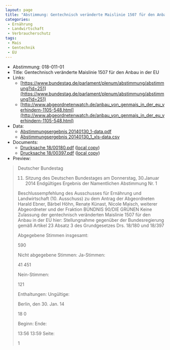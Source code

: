 ```yaml
---
layout: page
title: "Abstimmung: Gentechnisch veränderte Maislinie 1507 für den Anbau in der EU"
categories:
 - Ernährung
 - Landwirtschaft
 - Verbraucherschutz
tags:
 - Mais
 - Gentechnik
 - EU
---
```


* Abstimmung: 018-011-01
* Title: Gentechnisch veränderte Maislinie 1507 für den Anbau in der EU
* Links: 
    * [https://www.bundestag.de/parlament/plenum/abstimmung/abstimmung?id=251](https://www.bundestag.de/parlament/plenum/abstimmung/abstimmung?id=251)
    * [http://www.abgeordnetenwatch.de/anbau_von_genmais_in_der_eu_verhindern-1105-548.html](http://www.abgeordnetenwatch.de/anbau_von_genmais_in_der_eu_verhindern-1105-548.html)
* Data: 
    * [Abstimmungsergebnis 20140130_1-data.pdf](/res/abstimmungsliste/20140130_1-data.pdf)
    * [Abstimmungsergebnis 20140130_1_xls-data.csv](/res/abstimmungsliste/analyses/20140130_1_xls-data.csv)
* Documents: 
    * [Drucksache 18/00180.pdf](http://dip21.bundestag.de/dip21/btd/18/001/1800180.pdf) ([local copy](/res/abstimmungsdaten/018-011-01/1800180.pdf))
    * [Drucksache 18/00397.pdf](http://dip21.bundestag.de/dip21/btd/18/003/1800397.pdf) ([local copy](/res/abstimmungsdaten/018-011-01/1800397.pdf))
* Preview: 
> Deutscher Bundestag
> 
> 11. Sitzung des Deutschen Bundestages
> am Donnerstag, 30.Januar 2014
> Endgültiges Ergebnis der Namentlichen Abstimmung Nr. 1
> 
> Beschlussempfehlung des Ausschusses für Ernährung und Landwirtschaft (10.
> Ausschuss)
> zu dem Antrag der Abgeordneten Harald Ebner, Bärbel Höhn, Renate Künast, Nicole
> Maisch, weiterer Abgeordneter und der Fraktion BÜNDNIS 90/DIE GRÜNEN
> Keine Zulassung der gentechnisch veränderten Maislinie 1507 für den Anbau in der
> EU
> hier: Stellungnahme gegenüber der Bundesregierung gemäß Artikel 23 Absatz 3 des
> Grundgesetzes
> Drs. 18/180 und 18/397
> 
> Abgegebene Stimmen insgesamt:
> 
> 590
> 
> Nicht abgegebene Stimmen:
> Ja-Stimmen:
> 
> 41
> 451
> 
> Nein-Stimmen:
> 
> 121
> 
> Enthaltungen:
> Ungültige:
> 
> Berlin, den 30. Jan. 14
> 
> 18
> 0
> 
> Beginn:
> Ende:
> 
> 13:56
> 13:59
> Seite:
> 
> 1
> 
> 
